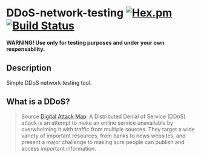 # DDoS-network-testing [![Hex.pm](https://img.shields.io/hexpm/l/plug.svg)](http://www.apache.org/licenses/LICENSE-2.0) [![Build Status](https://travis-ci.org/pelayolluna/DDoS-network-testing-tool.svg?branch=master)](https://travis-ci.org/pelayolluna/DDoS-network-testing-tool)

**WARNING! Use only for testing purposes and under your own responsability.**

## Description
Simple DDoS network testing tool.

## What is a DDoS?
> Source [Digital Attack Map](http://www.digitalattackmap.com/understanding-ddos/): A Distributed Denial of Service (DDoS) attack is an attempt to make an online service unavailable by overwhelming it with traffic from multiple sources. They target a wide variety of important resources, from banks to news websites, and present a major challenge to making sure people can publish and access important information.


